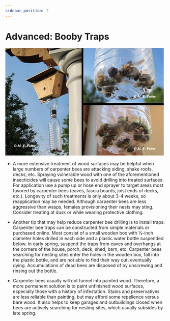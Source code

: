 ```yaml
---
sidebar_position: 2
---
```


# Advanced: Booby Traps

![Carpenter Bee Booby Trap](img/bee-trap.jpg)

- A more extensive treatment of wood surfaces may be helpful when large numbers of carpenter bees are attacking siding, shake roofs, decks, etc. Spraying vulnerable wood with one of the aforementioned insecticides will cause some bees to avoid drilling into treated surfaces. For application use a pump up or hose end sprayer to target areas most favored by carpenter bees (eaves, fascia boards, joist ends of decks, etc.). Longevity of such treatments is only about 3-4 weeks, so reapplication may be needed. Although carpenter bees are less aggressive than wasps, females provisioning their nests may sting. Consider treating at dusk or while wearing protective clothing. 

- Another tip that may help reduce carpenter bee drilling is to install traps. Carpenter bee traps can be constructed from simple materials or purchased online. Most consist of a small wooden box with ½-inch diameter holes drilled in each side and a plastic water bottle suspended below. In early spring, suspend the traps from eaves and overhangs at the corners of the house, porch, deck, shed, barn, etc. Carpenter bees searching for nesting sites enter the holes in the wooden box, fall into the plastic bottle, and are not able to find their way out, eventually dying. Accumulations of dead bees are disposed of by unscrewing and rinsing out the bottle. 

- Carpenter bees usually will not tunnel into painted wood. Therefore, a more permanent solution is to paint unfinished wood surfaces, especially those with a history of infestation. Stains and preservatives are less reliable than painting, but may afford some repellence versus bare wood.  It also helps to keep garages and outbuildings closed when bees are actively searching for nesting sites, which usually subsides by late spring.     